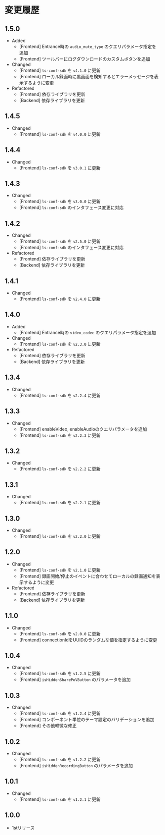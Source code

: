 # 変更履歴

## 1.5.0
- Added
  - [Frontend] Entrance時の `audio_mute_type` のクエリパラメータ指定を追加
  - [Frontend] ツールバーにログダウンロードのカスタムボタンを追加
- Changed
  - [Frontend] `ls-conf-sdk` を `v4.1.0` に更新
  - [Frontend] ローカル録画時に黒画面を検知するとエラーメッセージを表示するように変更
- Refactored
  - [Frontend] 依存ライブラリを更新
  - [Backend] 依存ライブラリを更新

## 1.4.5
- Changed
  - [Frontend] `ls-conf-sdk` を `v4.0.0` に更新

## 1.4.4
- Changed
  - [Frontend] `ls-conf-sdk` を `v3.0.1` に更新

## 1.4.3
- Changed
  - [Frontend] `ls-conf-sdk` を `v3.0.0` に更新
  - [Frontend] `ls-conf-sdk` のインタフェース変更に対応

## 1.4.2
- Changed
  - [Frontend] `ls-conf-sdk` を `v2.5.0` に更新
  - [Frontend] `ls-conf-sdk` のインタフェース変更に対応
- Refactored
  - [Frontend] 依存ライブラリを更新
  - [Backend] 依存ライブラリを更新

## 1.4.1
- Changed
  - [Frontend] `ls-conf-sdk` を `v2.4.0` に更新

## 1.4.0
- Added
  - [Frontend] Entrance時の `video_codec` のクエリパラメータ指定を追加
- Changed
  - [Frontend] `ls-conf-sdk` を `v2.3.0` に更新
- Refactored
  - [Frontend] 依存ライブラリを更新
  - [Backend] 依存ライブラリを更新

## 1.3.4
- Changed
  - [Frontend] `ls-conf-sdk` を `v2.2.4` に更新

## 1.3.3
- Changed
  - [Frontend] enableVideo, enableAudioのクエリパラメータを追加
  - [Frontend] `ls-conf-sdk` を `v2.2.3` に更新

## 1.3.2
- Changed
  - [Frontend] `ls-conf-sdk` を `v2.2.2` に更新

## 1.3.1
- Changed
  - [Frontend] `ls-conf-sdk` を `v2.2.1` に更新

## 1.3.0
- Changed
  - [Frontend] `ls-conf-sdk` を `v2.2.0` に更新

## 1.2.0
- Changed
  - [Frontend] `ls-conf-sdk` を `v2.1.0` に更新
  - [Frontend] 録画開始/停止のイベントに合わせてローカルの録画通知を表示するように変更
- Refactored
  - [Frontend] 依存ライブラリを更新
  - [Backend] 依存ライブラリを更新

## 1.1.0
- Changed
  - [Frontend] `ls-conf-sdk` を `v2.0.0` に更新
  - [Frontend] connectionIdをUUIDのランダムな値を指定するように変更

## 1.0.4
- Changed
  - [Frontend] `ls-conf-sdk` を `v1.2.5` に更新
  - [Frontend] `isHiddenSharePoVButton` のパラメータを追加

## 1.0.3
- Changed
  - [Frontend] `ls-conf-sdk` を `v1.2.4` に更新
  - [Frontend] コンポーネント単位のテーマ設定のバリデーションを追加
  - [Frontend] その他軽微な修正

## 1.0.2
- Changed
  - [Frontend] `ls-conf-sdk` を `v1.2.2` に更新
  - [Frontend] `isHiddenRecordingButton` のパラメータを追加

## 1.0.1
- Changed
  - [Frontend] `ls-conf-sdk` を `v1.2.1` に更新

## 1.0.0
- 1stリリース
